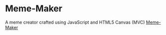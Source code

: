 # Meme-Maker
A meme creator crafted using JavaScript and HTML5 Canvas (MVC) [Meme-Maker](https://staringelf.github.io/meme-maker)
